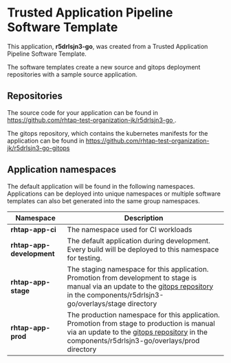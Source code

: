 # Trusted Application Pipeline Software Template

This application, **r5drlsjn3-go**, was created from a Trusted Application Pipeline Software Template.

The software templates create a new source and gitops deployment repositories with a sample source application. 

## Repositories

The source code for your application can be found in [https://github.com/rhtap-test-organization-jk/r5drlsjn3-go ](https://github.com/rhtap-test-organization-jk/r5drlsjn3-go ).
 
The gitops repository, which contains the kubernetes manifests for the application can be found in 
[https://github.com/rhtap-test-organization-jk/r5drlsjn3-go-gitops ](https://github.com/rhtap-test-organization-jk/r5drlsjn3-go-gitops ) 

## Application namespaces 

The default application will be found in the following namespaces. Applications can be deployed into unique namespaces or multiple software templates can also bet generated into the same group namespaces.  

|  Namespace   |  Description   |  
| -------- | -------- |
| **rhtap-app-ci** | The namespace used for CI workloads |
| **rhtap-app-development** | The default application during development. Every build will be deployed to this namespace for testing. |
| **rhtap-app-stage** | The staging namespace for this application. Promotion from development to stage is manual via an update to the [gitops repository](https://github.com/rhtap-test-organization-jk/r5drlsjn3-go-gitops ) in the components/r5drlsjn3-go/overlays/stage directory |
| **rhtap-app-prod** | The production namespace for this application. Promotion from stage to production is manual via an update to the [gitops repository](https://github.com/rhtap-test-organization-jk/r5drlsjn3-go-gitops ) in the components/r5drlsjn3-go/overlays/prod directory |
